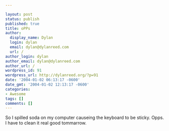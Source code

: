 ```yaml
---

layout: post
status: publish
published: true
title: oPPs
author:
  display_name: Dylan
  login: dylan
  email: dylan@dylanreed.com
  url: /
author_login: dylan
author_email: dylan@dylanreed.com
author_url: /
wordpress_id: 91
wordpress_url: http://dylanreed.org/?p=91
date: '2004-01-02 06:13:17 -0600'
date_gmt: '2004-01-02 12:13:17 -0600'
categories:
- Awesome
tags: []
comments: []
---
```


So I spilled soda on my computer causeing the keyboard to be sticky. Opps. I have to clean it real good tommarrow.
